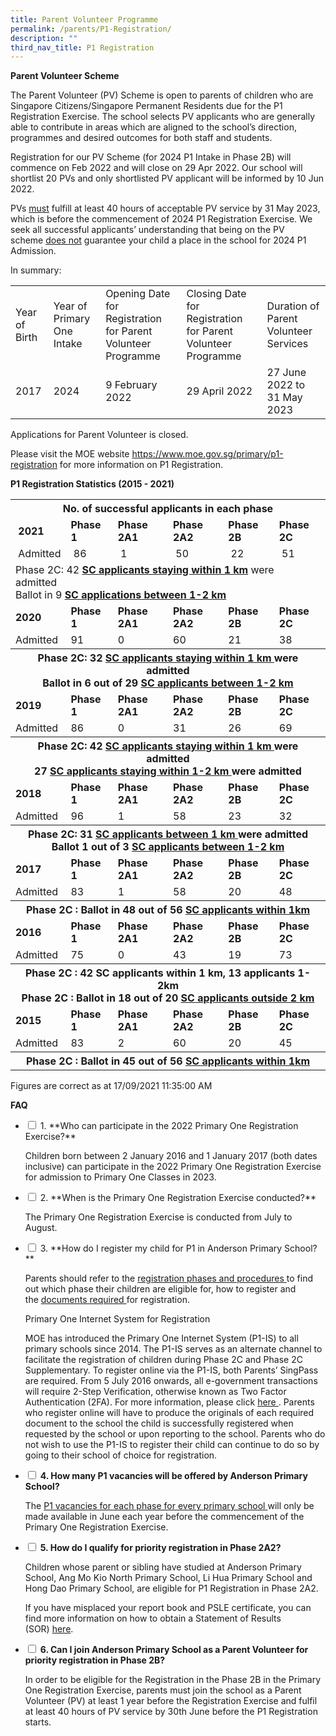 ```yaml
---
title: Parent Volunteer Programme
permalink: /parents/P1-Registration/
description: ""
third_nav_title: P1 Registration
---
```

<p><strong>Parent Volunteer Scheme</strong></p>
<p>The Parent Volunteer (PV) Scheme is open to&nbsp;parents of children who are Singapore Citizens/Singapore Permanent Residents&nbsp;due for the P1 Registration Exercise.&nbsp;The school selects PV applicants who are generally able to contribute in areas which are aligned to the school&rsquo;s direction, programmes and desired outcomes for both staff and students.</p>
<p>Registration for our PV Scheme (for 2024 P1 Intake in Phase 2B) will commence on Feb 2022 and will close on 29 Apr 2022. Our school will shortlist 20 PVs and only shortlisted PV applicant will be informed by 10 Jun 2022. </p>
<p>PVs&nbsp;<u>must</u>&nbsp;fulfill at least 40 hours of acceptable PV service by 31 May 2023, which is before the commencement of 2024 P1 Registration Exercise. We seek all successful applicants&rsquo; understanding that being on the PV scheme&nbsp;<u>does not</u>&nbsp;guarantee your child a place in the school for 2024 P1 Admission.</p>
<p>In summary:</p>
<table width="100%">
<tbody>
<tr>
<td>Year of Birth</td>
<td>Year of Primary One Intake</td>
<td>Opening Date for Registration for Parent Volunteer Programme</td>
<td>Closing Date for Registration for Parent Volunteer Programme</td>
<td>Duration of Parent Volunteer Services</td>
</tr>
<tr>
<td>2017</td>
<td>2024</td>
<td>9 February 2022</td>
<td>29 April 2022</td>
<td>27 June 2022 to<br />31 May 2023</td>
</tr>
</tbody>
</table>
<p>Applications for Parent Volunteer is closed.&nbsp;</p>
<p>Please visit the MOE website&nbsp;<a href="https://www.moe.gov.sg/primary/p1-registration">https://www.moe.gov.sg/primary/p1-registration</a>&nbsp;for more information on P1 Registration.</p>
<p><strong>P1 Registration Statistics (2015 - 2021)</strong></p>
<table width="200">
<tbody>
<tr>
<th colspan="7">No. of successful applicants in each phase</th>
</tr>
<tr>
<td>&nbsp;<strong>2021</strong></td>
<td><strong>Phase 1</strong>&nbsp;</td>
<td><strong>Phase 2A1</strong></td>
<td><strong>Phase 2A2</strong>&nbsp;</td>
<td><strong>Phase 2B</strong>&nbsp;</td>
<td><strong>Phase 2C</strong>&nbsp;</td>
</tr>
<tr>
<td>&nbsp;Admitted</td>
<td>&nbsp;86</td>
<td>&nbsp;1</td>
<td>&nbsp;50</td>
<td>&nbsp;22</td>
<td>&nbsp;51</td>
</tr>
<tr>
<td colspan="6"> Phase 2C: 42&nbsp;<strong><u>SC applicants staying within 1 km</u></strong>&nbsp;were admitted&nbsp;<br />Ballot in 9&nbsp;<strong><u>SC applications between 1-2 km</u></strong></td>
</tr>
<tr>
<td><strong>2020</strong></td>
<td><strong>Phase 1</strong></td>
<td><strong>Phase 2A1&nbsp;</strong></td>
<td><strong>Phase 2A2&nbsp;</strong></td>
<td><strong>Phase 2B&nbsp;</strong></td>
<td><strong>Phase 2C&nbsp;</strong></td>
</tr>
<tr>
<td>Admitted</td>
<td>91</td>
<td>0</td>
<td>60</td>
<td>21</td>
<td>38</td>
</tr>
<tr>
<th colspan="7">Phase 2C: 32&nbsp;<u>SC applicants staying within 1 km&nbsp;</u>were admitted<br />Ballot in 6 out of 29 <u>SC applicants between 1-2 km</u></th>
</tr>
<tr>
<td><strong>2019</strong></td>
<td><strong>Phase 1</strong></td>
<td><strong>Phase 2A1&nbsp;</strong></td>
<td><strong>Phase 2A2&nbsp;</strong></td>
<td><strong>Phase 2B&nbsp;</strong></td>
<td><strong>Phase 2C&nbsp;</strong></td>
</tr>
<tr>
<td>Admitted</td>
<td>86</td>
<td>0</td>
<td>31</td>
<td>26</td>
<td>69</td>
</tr>
<tr>
<th colspan="7">Phase 2C: 42&nbsp;<u>SC applicants staying within 1 km&nbsp;</u>were admitted<br />27&nbsp;<u>SC applicants staying within 1-2 km&nbsp;</u>were admitted</th>
</tr>
<tr>
<td><strong>2018</strong></td>
<td><strong>Phase 1</strong></td>
<td><strong>Phase 2A1&nbsp;</strong></td>
<td><strong>Phase 2A2&nbsp;</strong></td>
<td><strong>Phase 2B&nbsp;</strong></td>
<td><strong>Phase 2C&nbsp;</strong></td>
</tr>
<tr>
<td>Admitted</td>
<td>96</td>
<td>1</td>
<td>58</td>
<td>23</td>
<td>32</td>
</tr>
<tr>
<th colspan="7">Phase 2C: 31 <u>SC applicants between 1 km&nbsp;</u>were admitted<br />Ballot 1 out of 3&nbsp;<u>SC applicants between 1-2 km</u></th>
</tr>
<tr>
<td><strong>2017</strong></td>
<td><strong>Phase 1</strong></td>
<td><strong>Phase 2A1&nbsp;</strong></td>
<td><strong>Phase 2A2&nbsp;</strong></td>
<td><strong>Phase 2B&nbsp;</strong></td>
<td><strong>Phase 2C&nbsp;</strong></td>
</tr>
<tr>
<td>Admitted</td>
<td>83</td>
<td>1</td>
<td>58</td>
<td>20</td>
<td>48</td>
</tr>
<tr>
<th colspan="7">Phase 2C : Ballot in 48 out of 56 <u>SC applicants within 1km</u><u><br /></u></th>
</tr>
<tr>
<td><strong>2016</strong></td>
<td><strong>Phase 1</strong></td>
<td><strong>Phase 2A1&nbsp;</strong></td>
<td><strong>Phase 2A2&nbsp;</strong></td>
<td><strong>Phase 2B&nbsp;</strong></td>
<td><strong>Phase 2C&nbsp;</strong></td>
</tr>
<tr>
<td>Admitted</td>
<td>75</td>
<td>0</td>
<td>43</td>
<td>19</td>
<td>73</td>
</tr>
<tr>
<th colspan="7">Phase 2C : 42 SC applicants within 1 km, 13 applicants 1- 2km<br />Phase 2C : Ballot in 18 out of 20 <u>SC applicants outside 2 km</u></th>
</tr>
<tr>
<td><strong>2015</strong></td>
<td><strong>Phase 1</strong></td>
<td><strong>Phase 2A1&nbsp;</strong></td>
<td><strong>Phase 2A2&nbsp;</strong></td>
<td><strong>Phase 2B&nbsp;</strong></td>
<td><strong>Phase 2C&nbsp;</strong></td>
</tr>
<tr>
<td>Admitted</td>
<td>83</td>
<td>2</td>
<td>60</td>
<td>20</td>
<td>45</td>
</tr>
<tr>
<th colspan="7">Phase 2C : Ballot in 45 out of 56 <u>SC applicants within 1km</u></th>
</tr>
</tbody>
</table>
<p>Figures are correct as at 17/09/2021 11:35:00 AM</p>

**FAQ**
 <ul class="jekyllcodex_accordion">
 <li>
    <input type="checkbox" id="accordion1">
    <label for="accordion1">1. **Who can participate in the 2022 Primary One Registration Exercise?**</label>
    <div>
      <p>
       Children born between 2 January 2016 and 1 January 2017 (both dates inclusive) can participate in the 2022 Primary One Registration Exercise for admission to Primary One Classes in 2023.
      </p>
    </div>
  </li>
  <li>
    <input type="checkbox" id="accordion2">
    <label for="accordion2">2. **When is the Primary One Registration Exercise conducted?**</label>
    <div>
      <p>
	The Primary One Registration Exercise is conducted from July to August.
      </p>
    </div>
  </li>
  <li>
    <input type="checkbox" id="accordion3">
    <label for="accordion3">3. **How do I register my child for P1 in Anderson Primary School?**</label>
    <div>
      <p>
<p>Parents should refer to the&nbsp;<a href="https://www.moe.gov.sg/primary/p1-registration/registration-phases-key-dates" target="_blank" rel="noopener">registration phases and procedures&nbsp;</a>to find out which phase their children are eligible for, how to register and the&nbsp;<a href="https://www.moe.gov.sg/primary/p1-registration/how-to-register" target="_blank" rel="noopener">documents required&nbsp;</a>for registration.&nbsp;</p>
<p>Primary One Internet System for Registration&nbsp;</p>

<p>MOE has introduced the Primary One Internet System (P1-IS) to all primary schools since 2014. The P1-IS serves as an alternate channel to facilitate the registration of children during Phase 2C and Phase 2C Supplementary. To register online via the P1-IS, both Parents&rsquo; SingPass are required. From 5 July 2016 onwards, all e-government transactions will require 2-Step Verification, otherwise known as Two Factor Authentication (2FA). For more information, please click&nbsp;<a href="https://www.ifaq.gov.sg/SINGPASS/apps/fcd_faqmain.aspx?TOPIC=9374#TOPIC_9374" target="_blank" rel="noopener">here&nbsp;</a>. Parents who register online will have to produce the originals of each required document to the school the child is successfully registered when requested by the school or upon reporting to the school. Parents who do not wish to use the P1-IS to register their child can continue to do so by going to their school of choice for registration.</p>
      </p>
    </div>
  </li>
 <li>
    <input type="checkbox" id="accordion4">
    <label for="accordion4"><strong>4. How many P1 vacancies will be offered by Anderson Primary School?</strong></label>
    <div>
      <p>
       <p>The&nbsp;<a href="https://www.moe.gov.sg/education/admissions/primary-one-registration/vacancies/" target="_blank" rel="noopener">P1 vacancies for each phase for every primary school&nbsp;</a>will only be made available in June each year before the commencement of the Primary One Registration Exercise.</p>
      </p>
    </div>
  </li>
 <li>
    <input type="checkbox" id="accordion5">
    <label for="accordion5"><strong>5. How do I qualify for priority registration in Phase 2A2?</strong></label>
    <div>
      <p>
       <p>Children whose parent or sibling have studied at Anderson Primary School, Ang Mo Kio North Primary School, Li Hua Primary School and Hong Dao Primary School, are eligible for P1 Registration in Phase 2A2.</p>
<p><span class="">If you have misplaced your report book and PSLE certificate, you can find more information on how to obtain a Statement of Results (SOR)&nbsp;</span><span class=""><a class="" href="https://www.seab.gov.sg/home/services/purchase-of-statements-of-results" target="_blank" rel="noopener">here</a></span><span class="">.</span>&nbsp;</p>
      </p>
    </div>
  </li>
<li>
    <input type="checkbox" id="accordion6">
    <label for="accordion6"><strong>6. Can I join Anderson Primary School as a Parent Volunteer for priority registration in Phase 2B?</strong></label>
    <div>
      <p>
       In order to be eligible for the Registration in the Phase 2B in the Primary One Registration Exercise, parents must join the school as a Parent Volunteer (PV) at least 1 year before the Registration Exercise and fulfil at least 40 hours of PV service by 30th June before the P1 Registration starts.&nbsp;</p>
      </p>
    </div>
  </li>
	</ul>